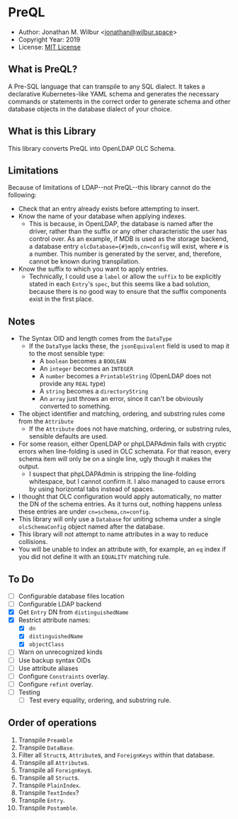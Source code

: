 # PreQL

* Author: Jonathan M. Wilbur <[jonathan@wilbur.space](mailto:jonathan@wilbur.space)>
* Copyright Year: 2019
* License: [MIT License](https://mit-license.org/)

## What is PreQL?

A Pre-SQL language that can transpile to any SQL dialect. It takes a declarative
Kubernetes-like YAML schema and generates the necessary commands or statements
in the correct order to generate schema and other database objects in the
database dialect of your choice.

## What is this Library

This library converts PreQL into OpenLDAP OLC Schema.

## Limitations

Because of limitations of LDAP--not PreQL--this library cannot do the following:

- Check that an entry already exists before attempting to insert.
- Know the name of your database when applying indexes.
  - This is because, in OpenLDAP, the database is named after the driver,
    rather than the suffix or any other characteristic the user has
    control over. As an example, if MDB is used as the storage backend,
    a database entry `olcDatabase={#}mdb,cn=config` will exist, where `#`
    is a number. This number is generated by the server, and, therefore,
    cannot be known during transpilation.
- Know the suffix to which you want to apply entries.
  - Technically, I could use a `label` or allow the `suffix` to be explicitly
    stated in each `Entry`'s `spec`, but this seems like a bad solution,
    because there is no good way to ensure that the suffix components exist
    in the first place.

## Notes

- The Syntax OID and length comes from the `DataType`
  - If the `DataType` lacks these, the `jsonEquivalent` field is used to map it to the most sensible type:
    - A `boolean` becomes a `BOOLEAN`
    - An `integer` becomes an `INTEGER`
    - A `number` becomes a `PrintableString` (OpenLDAP does not provide any `REAL` type)
    - A `string` becomes a `directoryString`
    - An `array` just throws an error, since it can't be obviously converted to something.
- The object identifier and matching, ordering, and substring rules come from the `Attribute`
  - If the `Attribute` does not have matching, ordering, or substring rules,
    sensible defaults are used.
- For some reason, either OpenLDAP or phpLDAPAdmin fails with cryptic errors
  when line-folding is used in OLC schemata. For that reason, every schema item
  will only be on a single line, ugly though it makes the output.
  - I suspect that phpLDAPAdmin is stripping the line-folding whitespace, but
    I cannot confirm it. I also managed to cause errors by using horizontal
    tabs instead of spaces.
- I thought that OLC configuration would apply automatically, no matter the
  DN of the schema entries. As it turns out, nothing happens unless these
  entries are under `cn=schema,cn=config`.
- This library will only use a `Database` for uniting schema under a single
  `olcSchemaConfig` object named after the database.
- This library will not attempt to name attributes in a way to reduce
  collisions.
- You will be unable to index an attribute with, for example, an `eq` index
  if you did not define it with an `EQUALITY` matching rule.

## To Do

- [ ] Configurable database files location
- [ ] Configurable LDAP backend
- [x] Get `Entry` DN from `distinguishedName`
- [x] Restrict attribute names:
  - [x] `dn`
  - [x] `distinguishedName`
  - [x] `objectClass`
- [ ] Warn on unrecognized kinds
- [ ] Use backup syntax OIDs
- [ ] Use attribute aliases
- [ ] Configure `Constraints` overlay.
- [ ] Configure `refint` overlay.
- [ ] Testing
  - [ ] Test every equality, ordering, and substring rule.

## Order of operations

1. Transpile `Preamble`
2. Transpile `DataBase`.
  1. Filter all `Struct`s, `Attribute`s, and `ForeignKeys` within that database.
  2. Transpile all `Attribute`s.
  3. Transpile all `ForeignKey`s.
  4. Transpile all `Struct`s.
3. Transpile `PlainIndex`.
4. Transpile `TextIndex`?
5. Transpile `Entry`.
6. Transpile `Postamble`.
